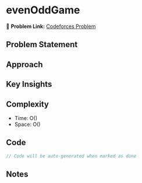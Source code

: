 # evenOddGame

🔗 **Problem Link:** [Codeforces Problem](https://codeforces.com/problemset/problem/1472/D)

## Problem Statement
<!-- Describe the problem here -->

## Approach
<!-- Explain your approach -->

## Key Insights
<!-- List key insights and tricks -->

## Complexity
- Time: O()
- Space: O()

## Code
```cpp
// Code will be auto-generated when marked as done
```

## Notes
<!-- Any additional notes -->

